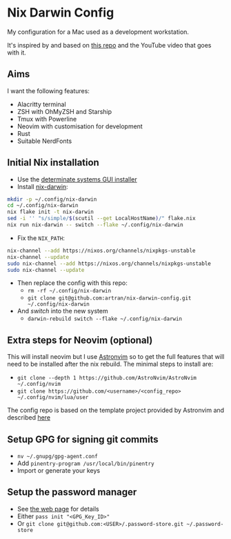 # Nix Darwin Config

My configuration for a Mac used as a development workstation.

It's inspired by and based on [this repo](https://github.com/zmre/mac-nix-simple-example)
and the YouTube video that goes with it.

## Aims

I want the following features:

- Alacritty terminal
- ZSH with OhMyZSH and Starship
- Tmux with Powerline
- Neovim with customisation for development
- Rust
- Suitable NerdFonts

## Initial Nix installation

- Use the [determinate systems GUI installer](https://determinate.systems/posts/graphical-nix-installer)
- Install [nix-darwin](https://github.com/LnL7/nix-darwin):

```sh
mkdir -p ~/.config/nix-darwin
cd ~/.config/nix-darwin
nix flake init -t nix-darwin
sed -i '' "s/simple/$(scutil --get LocalHostName)/" flake.nix
nix run nix-darwin -- switch --flake ~/.config/nix-darwin
```

- Fix the `NIX_PATH`:

```sh
nix-channel --add https://nixos.org/channels/nixpkgs-unstable
nix-channel --update
sudo nix-channel --add https://nixos.org/channels/nixpkgs-unstable
sudo nix-channel --update
```

- Then replace the config with this repo:
  - `rm -rf ~/.config/nix-darwin`
  - `git clone git@github.com:artran/nix-darwin-config.git ~/.config/nix-darwin`
- And _switch_ into the new system
  - `darwin-rebuild switch --flake ~/.config/nix-darwin`

## Extra steps for Neovim (optional)

This will install neovim but I use [Astronvim](https://astronvim.com) so to get
the full features that will need to be installed after the nix rebuild. The
minimal steps to install are:

- `git clone --depth 1 https://github.com/AstroNvim/AstroNvim ~/.config/nvim`
- `git clone https://github.com/<username>/<config_repo> ~/.config/nvim/lua/user`

The config repo is based on the template project provided by Astronvim and
described [here](https://docs.astronvim.com/#%EF%B8%8F-configuration)

## Setup GPG for signing git commits

- `nv ~/.gnupg/gpg-agent.conf`
- Add `pinentry-program /usr/local/bin/pinentry`
- Import or generate your keys

## Setup the password manager

- See [the web page](https://www.passwordstore.org) for details
- Either `pass init "<GPG_Key_ID>"`
- Or `git clone git@github.com:<USER>/.password-store.git ~/.password-store`
